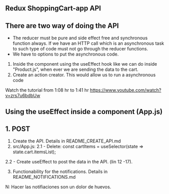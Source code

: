 ## Redux ShoppingCart-app API

## There are two way of doing the API

- The reducer must be pure and side effect free and synchronous function always. If we have an HTTP call which is an asynchronous task to such type of code must not go through the reducer functions.
- We have to options to put the asynchronous code.

1. Inside the component using the useEffect hook like we can do inside "Product.js", when ever we are sending the data to the cart.
2. Create an action creator. This would allow us to run a asynchronous code

Watch the tutorial from 1:08 hr to 1:41 hr
https://www.youtube.com/watch?v=zrs7u6bdbUw

## Using the useEffect inside a component (App.js)

## 1. POST

1. Create the API. Details in README_CREATE_API.md
2. src/App.js:
   2.1 - Delete:
   const cartItems = useSelector(state => state.cart.itemsList);

2.2 - Create useEffect to post the data in the API. (lin 12 -17).

3. Functionability for the notifications. Details in README_NOTIFICATIONS.md

N: Hacer las notifiaciones son un dolor de huevos.
